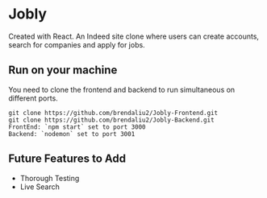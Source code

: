 # Jobly

Created with React.
An Indeed site clone where users can create accounts, search for companies and apply for jobs.

## Run on your machine

You need to clone the frontend and backend to run simultaneous on different ports.

```
git clone https://github.com/brendaliu2/Jobly-Frontend.git
git clone https://github.com/brendaliu2/Jobly-Backend.git
FrontEnd: `npm start` set to port 3000
Backend: `nodemon` set to port 3001
```


## Future Features to Add

* Thorough Testing
* Live Search

